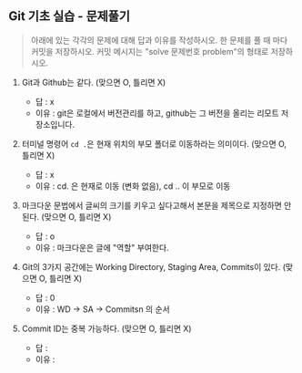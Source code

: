 ## Git 기초 실습 - 문제풀기

> 아래에 있는 각각의 문제에 대해 답과 이유를 작성하시오.
> 한 문제를 풀 때 마다 커밋을 저장하시오. 커밋 메시지는 "solve 문제번호 problem"의 형태로 저장하시오.



1. Git과 Github는 같다. (맞으면 O, 틀리면 X)

   - 답 : x
   - 이유 : git은 로컬에서 버전관리를 하고, github는 그 버전을 올리는 리모트 저장소입니다.

   

2. 터미널 명령어 `cd .`은 현재 위치의 부모 폴더로 이동하라는 의미이다. (맞으면 O, 틀리면 X)

   - 답 : x
   - 이유 : cd. 은 현재로 이동 (변화 없음), cd .. 이 부모로 이동



3. 마크다운 문법에서 글씨의 크기를 키우고 싶다고해서 본문을 제목으로 지정하면 안된다. (맞으면 O, 틀리면 X)
   - 답 : o
   - 이유 : 마크다운은 글에 "역할" 부여한다.



4. Git의 3가지 공간에는 Working Directory, Staging Area, Commits이 있다. (맞으면 O, 틀리면 X)
   - 답 : 0
   - 이유 : WD -> SA -> Commitsn 의 순서



5. Commit ID는 중복 가능하다. (맞으면 O, 틀리면 X)
   - 답 : 
   - 이유 :
